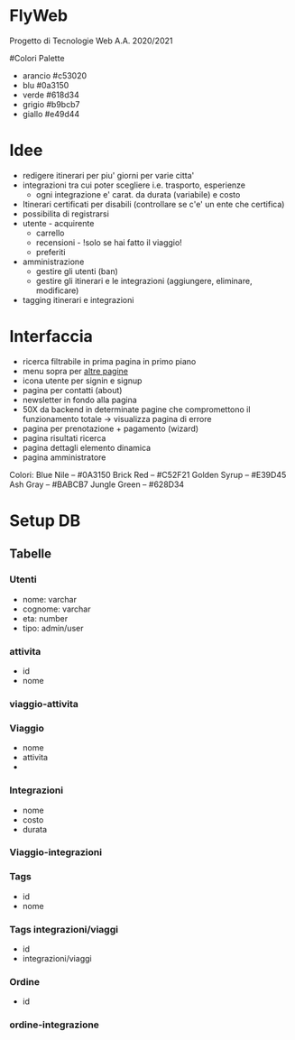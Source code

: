 # FlyWeb

Progetto di Tecnologie Web A.A. 2020/2021

#Colori Palette
- arancio #c53020
- blu     #0a3150
- verde   #618d34
- grigio  #b9bcb7
- giallo  #e49d44

# Idee

- redigere itinerari per piu' giorni per varie citta'
- integrazioni tra cui poter scegliere i.e. trasporto, esperienze 
  - ogni integrazione e' carat. da durata (variabile) e costo
- Itinerari certificati per disabili (controllare se c'e' un ente che certifica)
- possibilita di registrarsi
- utente - acquirente
  - carrello 
  - recensioni - !solo se hai fatto il viaggio!
  - preferiti
- amministrazione
  - gestire gli utenti (ban)
  - gestire gli itinerari e le integrazioni (aggiungere, eliminare, modificare)
- tagging itinerari e integrazioni


# Interfaccia
- ricerca filtrabile in prima pagina in primo piano
- menu sopra per [altre pagine](<#altre-pagine>)
- icona utente per signin e signup
- pagina per contatti (about)
- newsletter in fondo alla pagina
- 50X da backend in determinate pagine che compromettono il funzionamento totale -> visualizza pagina di errore
- pagina per prenotazione + pagamento (wizard)
- pagina risultati ricerca
- pagina dettagli elemento dinamica 
- pagina amministratore

Colori: 
Blue Nile – #0A3150
Brick Red – #C52F21
Golden Syrup – #E39D45
Ash Gray – #BABCB7
Jungle Green – #628D34


# Setup DB

## Tabelle

### Utenti
- nome: varchar
- cognome: varchar
- eta: number
- tipo: admin/user

### attivita
- id
- nome

### viaggio-attivita

### Viaggio
- nome
- attivita
- 
  
### Integrazioni
- nome
- costo
- durata

### Viaggio-integrazioni


### Tags
- id
- nome

### Tags integrazioni/viaggi
- id
- integrazioni/viaggi

### Ordine
- id

### ordine-integrazione
